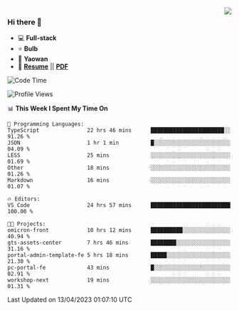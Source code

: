 <img align="right" src="https://github-readme-stats.vercel.app/api?username=LolipopJ&show_icons=true&count_private=true&hide_title=true&include_all_commits=true&theme=vue">

### Hi there 👋

- :computer: **Full-stack**
- :star: **Bulb**
- :pill: **Yaowan**
- :milky_way: [**Resume**](https://lolipopj.github.io/resume/) || [**PDF**](https://cdn.jsdelivr.net/gh/lolipopj/resume/export/resume-en.pdf)

<!--START_SECTION:waka-->
![Code Time](http://img.shields.io/badge/Code%20Time-1%2C137%20hrs%2027%20mins-blue)

![Profile Views](http://img.shields.io/badge/Profile%20Views-0-blue)

📊 **This Week I Spent My Time On** 

```text
💬 Programming Languages: 
TypeScript               22 hrs 46 mins      ███████████████████████░░   91.26 % 
JSON                     1 hr 1 min          █░░░░░░░░░░░░░░░░░░░░░░░░   04.09 % 
LESS                     25 mins             ░░░░░░░░░░░░░░░░░░░░░░░░░   01.69 % 
Other                    18 mins             ░░░░░░░░░░░░░░░░░░░░░░░░░   01.26 % 
Markdown                 16 mins             ░░░░░░░░░░░░░░░░░░░░░░░░░   01.07 % 

🔥 Editors: 
VS Code                  24 hrs 57 mins      █████████████████████████   100.00 % 

🐱‍💻 Projects: 
omicron-front            10 hrs 12 mins      ██████████░░░░░░░░░░░░░░░   40.94 % 
gts-assets-center        7 hrs 46 mins       ████████░░░░░░░░░░░░░░░░░   31.16 % 
portal-admin-template-fe 5 hrs 18 mins       █████░░░░░░░░░░░░░░░░░░░░   21.30 % 
pc-portal-fe             43 mins             █░░░░░░░░░░░░░░░░░░░░░░░░   02.91 % 
workshop-next            19 mins             ░░░░░░░░░░░░░░░░░░░░░░░░░   01.31 % 
```


 Last Updated on 13/04/2023 01:07:10 UTC
<!--END_SECTION:waka-->

